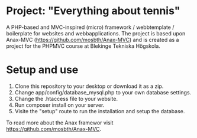 Project: "Everything about tennis"
=====================
A PHP-based and MVC-inspired (micro) framework / webbtemplate / boilerplate for websites and webbapplications.
The project is based upon Anax-MVC (https://github.com/mosbth/Anax-MVC) and is created as a project for the PHPMVC course at Blekinge Tekniska Högskola.

Setup and use
=====================
1. Clone this repository to your desktop or download it as a zip.
2. Change app/config/database_mysql.php to your own database settings.
3. Change the .htaccess file to your website.
4. Run composer install on your server.
5. Visite the "setup" route to run the installation and setup the database.

To read more about the Anax framewor visit https://github.com/mosbth/Anax-MVC.
